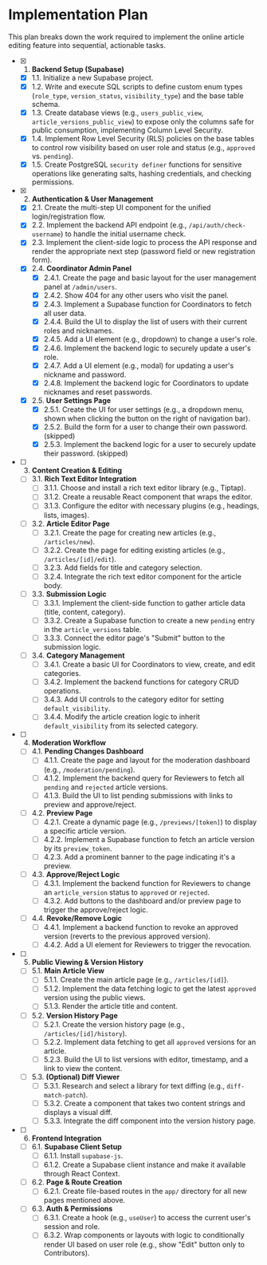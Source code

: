 # Implementation Plan

This plan breaks down the work required to implement the online article editing feature into sequential, actionable tasks.

- [x] 1. **Backend Setup (Supabase)**
  - [x] 1.1. Initialize a new Supabase project.
  - [x] 1.2. Write and execute SQL scripts to define custom enum types (`role_type`, `version_status`, `visibility_type`) and the base table schema.
  - [x] 1.3. Create database views (e.g., `users_public_view`, `article_versions_public_view`) to expose only the columns safe for public consumption, implementing Column Level Security.
  - [x] 1.4. Implement Row Level Security (RLS) policies on the base tables to control row visibility based on user role and status (e.g., `approved` vs. `pending`).
  - [x] 1.5. Create PostgreSQL `security definer` functions for sensitive operations like generating salts, hashing credentials, and checking permissions.

- [x] 2. **Authentication & User Management**
  - [x] 2.1. Create the multi-step UI component for the unified login/registration flow.
  - [x] 2.2. Implement the backend API endpoint (e.g., `/api/auth/check-username`) to handle the initial username check.
  - [x] 2.3. Implement the client-side logic to process the API response and render the appropriate next step (password field or new registration form).
  - [x] 2.4. **Coordinator Admin Panel**
    - [x] 2.4.1. Create the page and basic layout for the user management panel at `/admin/users`.
    - [x] 2.4.2. Show 404 for any other users who visit the panel.
    - [x] 2.4.3. Implement a Supabase function for Coordinators to fetch all user data.
    - [x] 2.4.4. Build the UI to display the list of users with their current roles and nicknames.
    - [x] 2.4.5. Add a UI element (e.g., dropdown) to change a user's role.
    - [x] 2.4.6. Implement the backend logic to securely update a user's role.
    - [x] 2.4.7. Add a UI element (e.g., modal) for updating a user's nickname and password.
    - [x] 2.4.8. Implement the backend logic for Coordinators to update nicknames and reset passwords.
  - [x] 2.5. **User Settings Page**
    - [x] 2.5.1. Create the UI for user settings (e.g., a dropdown menu, shown when clicking the button on the right of navigation bar).
    - [x] 2.5.2. Build the form for a user to change their own password. (skipped)
    - [x] 2.5.3. Implement the backend logic for a user to securely update their password. (skipped)

- [ ] 3. **Content Creation & Editing**
  - [ ] 3.1. **Rich Text Editor Integration**
    - [ ] 3.1.1. Choose and install a rich text editor library (e.g., Tiptap).
    - [ ] 3.1.2. Create a reusable React component that wraps the editor.
    - [ ] 3.1.3. Configure the editor with necessary plugins (e.g., headings, lists, images).
  - [ ] 3.2. **Article Editor Page**
    - [ ] 3.2.1. Create the page for creating new articles (e.g., `/articles/new`).
    - [ ] 3.2.2. Create the page for editing existing articles (e.g., `/articles/[id]/edit`).
    - [ ] 3.2.3. Add fields for title and category selection.
    - [ ] 3.2.4. Integrate the rich text editor component for the article body.
  - [ ] 3.3. **Submission Logic**
    - [ ] 3.3.1. Implement the client-side function to gather article data (title, content, category).
    - [ ] 3.3.2. Create a Supabase function to create a new `pending` entry in the `article_versions` table.
    - [ ] 3.3.3. Connect the editor page's "Submit" button to the submission logic.
  - [ ] 3.4. **Category Management**
    - [ ] 3.4.1. Create a basic UI for Coordinators to view, create, and edit categories.
    - [ ] 3.4.2. Implement the backend functions for category CRUD operations.
    - [ ] 3.4.3. Add UI controls to the category editor for setting `default_visibility`.
    - [ ] 3.4.4. Modify the article creation logic to inherit `default_visibility` from its selected category.

- [ ] 4. **Moderation Workflow**
  - [ ] 4.1. **Pending Changes Dashboard**
    - [ ] 4.1.1. Create the page and layout for the moderation dashboard (e.g., `/moderation/pending`).
    - [ ] 4.1.2. Implement the backend query for Reviewers to fetch all `pending` and `rejected` article versions.
    - [ ] 4.1.3. Build the UI to list pending submissions with links to preview and approve/reject.
  - [ ] 4.2. **Preview Page**
    - [ ] 4.2.1. Create a dynamic page (e.g., `/previews/[token]`) to display a specific article version.
    - [ ] 4.2.2. Implement a Supabase function to fetch an article version by its `preview_token`.
    - [ ] 4.2.3. Add a prominent banner to the page indicating it's a preview.
  - [ ] 4.3. **Approve/Reject Logic**
    - [ ] 4.3.1. Implement the backend function for Reviewers to change an `article_version` status to `approved` or `rejected`.
    - [ ] 4.3.2. Add buttons to the dashboard and/or preview page to trigger the approve/reject logic.
  - [ ] 4.4. **Revoke/Remove Logic**
    - [ ] 4.4.1. Implement a backend function to revoke an approved version (reverts to the previous approved version).
    - [ ] 4.4.2. Add a UI element for Reviewers to trigger the revocation.

- [ ] 5. **Public Viewing & Version History**
  - [ ] 5.1. **Main Article View**
    - [ ] 5.1.1. Create the main article page (e.g., `/articles/[id]`).
    - [ ] 5.1.2. Implement the data fetching logic to get the latest `approved` version using the public views.
    - [ ] 5.1.3. Render the article title and content.
  - [ ] 5.2. **Version History Page**
    - [ ] 5.2.1. Create the version history page (e.g., `/articles/[id]/history`).
    - [ ] 5.2.2. Implement data fetching to get all `approved` versions for an article.
    - [ ] 5.2.3. Build the UI to list versions with editor, timestamp, and a link to view the content.
  - [ ] 5.3. **(Optional) Diff Viewer**
    - [ ] 5.3.1. Research and select a library for text diffing (e.g., `diff-match-patch`).
    - [ ] 5.3.2. Create a component that takes two content strings and displays a visual diff.
    - [ ] 5.3.3. Integrate the diff component into the version history page.

- [ ] 6. **Frontend Integration**
  - [ ] 6.1. **Supabase Client Setup**
    - [ ] 6.1.1. Install `supabase-js`.
    - [ ] 6.1.2. Create a Supabase client instance and make it available through React Context.
  - [ ] 6.2. **Page & Route Creation**
    - [ ] 6.2.1. Create file-based routes in the `app/` directory for all new pages mentioned above.
  - [ ] 6.3. **Auth & Permissions**
    - [ ] 6.3.1. Create a hook (e.g., `useUser`) to access the current user's session and role.
    - [ ] 6.3.2. Wrap components or layouts with logic to conditionally render UI based on user role (e.g., show "Edit" button only to Contributors).
